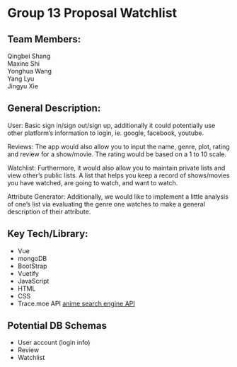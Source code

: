 # Group 13 Proposal Watchlist

## Team Members:
Qingbei Shang <br>
Maxine Shi <br>
Yonghua Wang <br>
Yang Lyu <br>
Jingyu Xie <br>

## General Description:

User: Basic sign in/sign out/sign up, additionally it could potentially use other platform’s information to login, ie. google, facebook, youtube. 

Reviews: The app would also allow you to input the name, genre, plot, rating and review for a show/movie. The rating would be based on a 1 to 10 scale. 

Watchlist: Furthermore, it would also allow you to maintain private lists and view other’s public lists. A list that helps you keep a record of shows/movies you have watched, are going to watch, and want to watch. 

Attribute Generator: Additionally, we would like to implement a little analysis of one’s list via evaluating the genre one watches to make a general description of their attribute. 

## Key Tech/Library:
- Vue
- mongoDB
- BootStrap
- Vuetify
- JavaScript
- HTML
- CSS
- Trace.moe API [anime search engine API](https://soruly.github.io/trace.moe-api/#/)

## Potential DB Schemas
- User account (login info)
- Review
- Watchlist
